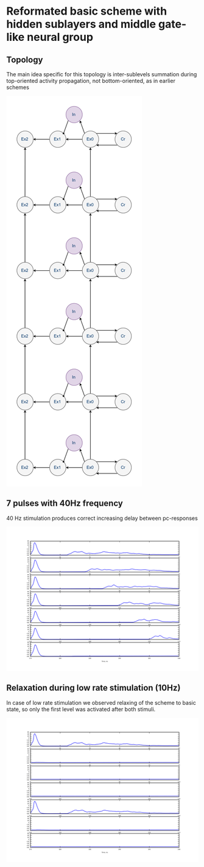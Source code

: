 # Reformated basic scheme with hidden sublayers and middle gate-like neural group

## Topology

The main idea specific for this topology is inter-sublevels summation during top-oriented activity propagation, not bottom-oriented, as in earlier schemes

![topology](reports/topology.png)

## 7 pulses with 40Hz frequency

40 Hz stimulation produces correct increasing delay between pc-responses

![7_pulses_25ms](reports/slices_7pulses.png)

## Relaxation during low rate stimulation (10Hz)

In case of low rate stimulation we observed relaxing of the scheme to basic state, so only the first level was activated after both stimuli. 

![relax](reports/slices_relax.png)